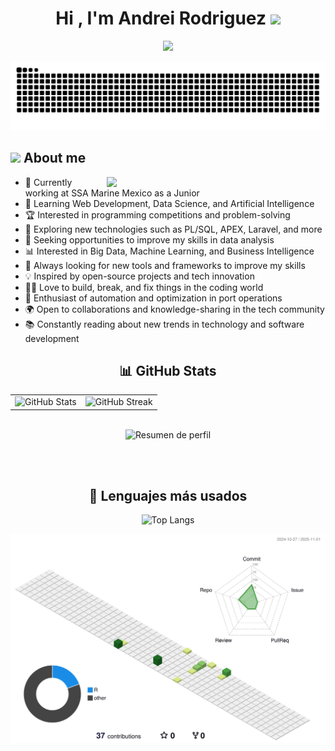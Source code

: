<h1 align="center"><b>Hi , I'm Andrei Rodriguez </b><img src="https://media.giphy.com/media/v1.Y2lkPTc5MGI3NjExazcwemJ2bmEwOHc3eWNybHQxdDBybDVqMnVvZGdmYTc2dXdsbDRoZiZlcD12MV9zdGlja2Vyc19zZWFyY2gmY3Q9cw/GFtsjaDVJnoNa/giphy.gif" width="45"></h1>

<p align="center">
  <a href="https://github.com/DenverCoder1/readme-typing-svg">
    <img src="https://readme-typing-svg.herokuapp.com?font=Time+New+Roman&color=cyan&size=25&center=true&vCenter=true&width=600&height=100&lines=Luis+Andrei+or+Andrei+Rodriguez+&hearts;++;Public+Accountant+🧮;Software+Engineer+💻;Studying+Data+Analysis+📉;">
  </a>
</p>

<p align = "center">
	<img src = "https://raw.githubusercontent.com/luiandre13/luiandre13/output/github-contribution-grid-snake-dark.svg" alt = "Snake Game"/>
</p>

## <picture><img src = "https://github.com/7oSkaaa/7oSkaaa/blob/main/Images/about_me.gif?raw=true" width = 50px></picture> About me

<picture> <img align="right" src="https://user-images.githubusercontent.com/74038190/212749447-bfb7e725-6987-49d9-ae85-2015e3e7cc41.gif" width = 350px></picture>

- 💼 Currently working at SSA Marine Mexico as a Junior
- 🌱 Learning Web Development, Data Science, and Artificial Intelligence
- 🏆 Interested in programming competitions and problem-solving
- 📖 Exploring new technologies such as PL/SQL, APEX, Laravel, and more
- 🎯 Seeking opportunities to improve my skills in data analysis
- 📊 Interested in Big Data, Machine Learning, and Business Intelligence
- 🔧 Always looking for new tools and frameworks to improve my skills
- 💡 Inspired by open-source projects and tech innovation
- 👨‍💻 Love to build, break, and fix things in the coding world
- 🚢 Enthusiast of automation and optimization in port operations
- 🌍 Open to collaborations and knowledge-sharing in the tech community
- 📚 Constantly reading about new trends in technology and software development

<!--[![luiandre13's GitHub stats-Dark](https://github-readme-stats.vercel.app/api?username=luiandre13&show_icons=true&theme=dark#gh-dark-mode-only)](https://github.com/luiandre13/github-readme-stats#gh-dark-mode-only)
[![luiandre13's GitHub stats-Light](https://github-readme-stats.vercel.app/api?username=luiandre13&show_icons=true&theme=dracula#gh-light-mode-only)](https://github.com/luiandre13/github-readme-stats#gh-light-mode-only)
[![Top Langs](https://github-readme-stats.vercel.app/api/top-langs/?username=luiandre13&layout=pie)](https://github.com/luiandre13/github-readme-stats)-->

<!-- [![Harlok's WakaTime stats](https://github-readme-stats.vercel.app/api/wakatime?username=ffflabs)](https://github.com/luiandre13/github-readme-stats) -->
<h2 align="center">📊 GitHub Stats</h2>

<div align="center">
  <table>
    <tr>
      <td>
        <picture>
          <source 
            srcset="https://github-readme-stats.vercel.app/api?username=luiandre13&show_icons=true&theme=dark"
            media="(prefers-color-scheme: dark)"
          />
          <source 
            srcset="https://github-readme-stats.vercel.app/api?username=luiandre13&show_icons=true&theme=dracula"
            media="(prefers-color-scheme: light), (prefers-color-scheme: no-preference)"
          />
          <img src="https://github-readme-stats.vercel.app/api?username=luiandre13&show_icons=true" alt="GitHub Stats" />
        </picture>
      </td>
      <td>
        <img src="https://github-readme-streak-stats.herokuapp.com/?user=luiandre13&theme=dark" alt="GitHub Streak"/>
      </td>
    </tr>
  </table>

  <br />

  <img src="https://github-profile-summary-cards.vercel.app/api/cards/profile-details?username=luiandre13&theme=github_dark" alt="Resumen de perfil"/>

  <br /><br />

  <h2>📌 Lenguajes más usados</h2>
  <img src="https://github-readme-stats.vercel.app/api/top-langs/?username=luiandre13&layout=pie" alt="Top Langs" />
</div>

![](./profile-3d-contrib/profile-green-animate.svg)
